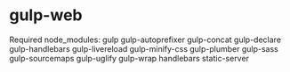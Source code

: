 # gulp-web
Required node_modules:
gulp
gulp-autoprefixer
gulp-concat
gulp-declare
gulp-handlebars
gulp-livereload
gulp-minify-css
gulp-plumber
gulp-sass
gulp-sourcemaps
gulp-uglify
gulp-wrap
handlebars
static-server
